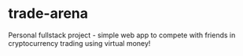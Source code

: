 # trade-arena
Personal fullstack project - simple web app to compete with friends in cryptocurrency trading using virtual money!
